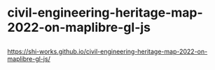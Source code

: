 # civil-engineering-heritage-map-2022-on-maplibre-gl-js
##
https://shi-works.github.io/civil-engineering-heritage-map-2022-on-maplibre-gl-js/
